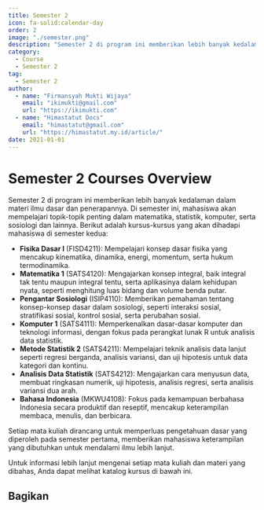 ```yaml
--- 
title: Semester 2
icon: fa-solid:calendar-day
order: 2
image: "./semester.png"
description: "Semester 2 di program ini memberikan lebih banyak kedalaman dalam materi ilmu dasar dan penerapannya. Di semester ini, mahasiswa akan mempelajari topik-topik penting dalam matematika, statistik, komputer, serta sosiologi dan lainnya."
category:
  - Course
  - Semester 2
tag:
  - Semester 2
author:
  - name: "Firmansyah Mukti Wijaya"
    email: "ikimukti@gmail.com"
    url: "https://ikimukti.com"
  - name: "Himastatut Docs"
    email: "himastatut@gmail.com"
    url: "https://himastatut.my.id/article/"
date: 2021-01-01
--- 
```


# Semester 2 Courses Overview

Semester 2 di program ini memberikan lebih banyak kedalaman dalam materi ilmu dasar dan penerapannya. Di semester ini, mahasiswa akan mempelajari topik-topik penting dalam matematika, statistik, komputer, serta sosiologi dan lainnya. Berikut adalah kursus-kursus yang akan dihadapi mahasiswa di semester kedua:

- **Fisika Dasar I** (FISD4211): Mempelajari konsep dasar fisika yang mencakup kinematika, dinamika, energi, momentum, serta hukum termodinamika.
- **Matematika 1** (SATS4120): Mengajarkan konsep integral, baik integral tak tentu maupun integral tentu, serta aplikasinya dalam kehidupan nyata, seperti menghitung luas bidang dan volume benda putar.
- **Pengantar Sosiologi** (ISIP4110): Memberikan pemahaman tentang konsep-konsep dasar dalam sosiologi, seperti interaksi sosial, stratifikasi sosial, kontrol sosial, serta perubahan sosial.
- **Komputer 1** (SATS4111): Memperkenalkan dasar-dasar komputer dan teknologi informasi, dengan fokus pada perangkat lunak R untuk analisis data statistik.
- **Metode Statistik 2** (SATS4211): Mempelajari teknik analisis data lanjut seperti regresi berganda, analisis variansi, dan uji hipotesis untuk data kategori dan kontinu.
- **Analisis Data Statistik** (SATS4212): Mengajarkan cara menyusun data, membuat ringkasan numerik, uji hipotesis, analisis regresi, serta analisis variansi dua arah.
- **Bahasa Indonesia** (MKWU4108): Fokus pada kemampuan berbahasa Indonesia secara produktif dan reseptif, mencakup keterampilan membaca, menulis, dan berbicara.
  
Setiap mata kuliah dirancang untuk memperluas pengetahuan dasar yang diperoleh pada semester pertama, memberikan mahasiswa keterampilan yang dibutuhkan untuk mendalami ilmu lebih lanjut.

Untuk informasi lebih lanjut mengenai setiap mata kuliah dan materi yang dibahas, Anda dapat melihat katalog kursus di bawah ini.

<Catalog />


## Bagikan
<Share colorful />
<GitContributors />
<GitChangelog />